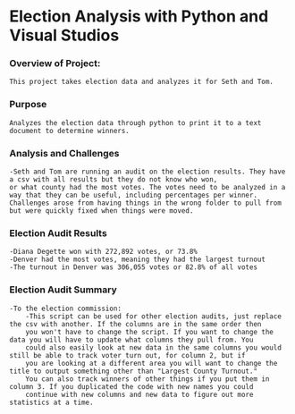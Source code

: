 # Election Analysis with Python and Visual Studios

### Overview of Project:
    This project takes election data and analyzes it for Seth and Tom. 

### Purpose
    Analyzes the election data through python to print it to a text document to determine winners.

### Analysis and Challenges
    -Seth and Tom are running an audit on the election results. They have a csv with all results but they do not know who won, 
    or what county had the most votes. The votes need to be analyzed in a way that they can be useful, including percentages per winner. 
    Challenges arose from having things in the wrong folder to pull from but were quickly fixed when things were moved.

### Election Audit Results
    -Diana Degette won with 272,892 votes, or 73.8%
    -Denver had the most votes, meaning they had the largest turnout
    -The turnout in Denver was 306,055 votes or 82.8% of all votes 

### Election Audit Summary
    -To the election commission: 
        -This script can be used for other election audits, just replace the csv with another. If the columns are in the same order then
        you won't have to change the script. If you want to change the data you will have to update what columns they pull from. You 
        could also easily look at new data in the same columns you would still be able to track voter turn out, for column 2, but if
        you are looking at a different area you will want to change the title to output something other than "Largest County Turnout." 
        You can also track winners of other things if you put them in column 3. If you duplicated the code with new names you could 
        continue with new columns and new data to figure out more statistics at a time.
